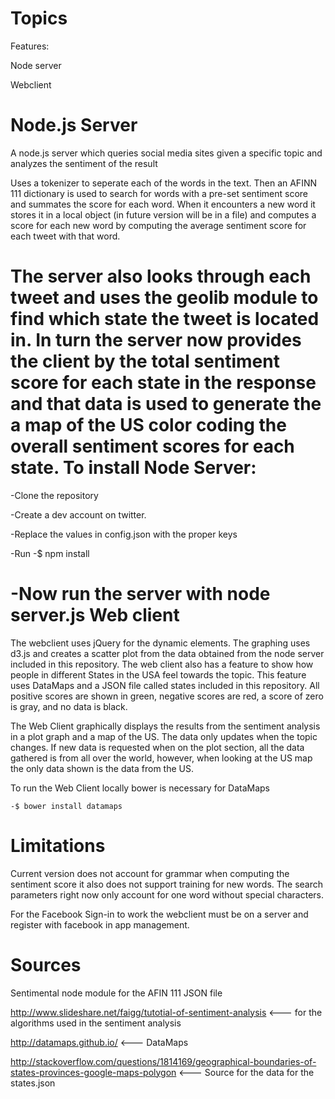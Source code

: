 Topics
======
Features:

Node server

Webclient

Node.js Server
======
A node.js server which queries social media sites given a specific topic and analyzes the sentiment of the result

Uses a tokenizer to seperate each of the words in the text. Then an AFINN 111 dictionary is used to search for words with a pre-set sentiment score and summates the score for each word. When it  encounters a new word it stores it in a local object (in future version will be in a file) and computes a score for each new word by computing the average sentiment score for each tweet with that word.

The server also looks through each tweet and uses the geolib module to find which state the tweet is located in. In turn the server now provides the client by the total sentiment score for each state in the response and that data is used to generate the a map of the US color coding the overall sentiment scores for each state. 
To install Node Server:
======
  -Clone the repository

  -Create a dev account on twitter.
  
  -Replace the values in config.json with the proper keys
  
  -Run -$ npm install
  
  -Now run the server with node server.js
Web client
======
The webclient uses jQuery for the dynamic elements. The graphing uses d3.js and creates a scatter plot from the data obtained from the node server included in this repository. The web client also has a feature to show how people in different States in the USA feel towards the topic. This feature uses DataMaps and a JSON file called states included in this repository. All positive scores are shown in green, negative scores are red, a score of zero is gray, and no data is black.

The Web Client graphically displays the results from the sentiment analysis in a plot graph and a map of the US. The data only updates when the topic changes. If new data is requested when on the plot section, all the data gathered is from all over the world, however, when looking at the US map the only data shown is the data from the US. 

To run the Web Client locally bower is necessary for DataMaps

    -$ bower install datamaps
Limitations
======
Current version does not account for grammar when computing the sentiment score it also does not support training for new words.
The search parameters right now only account for one word without special characters.

For the Facebook Sign-in to work the webclient must be on a server and register with facebook in app management. 

Sources
=======
Sentimental node module for the AFIN 111 JSON file 

http://www.slideshare.net/faigg/tutotial-of-sentiment-analysis <--- for the algorithms used in the sentiment analysis

http://datamaps.github.io/ <--- DataMaps 

http://stackoverflow.com/questions/1814169/geographical-boundaries-of-states-provinces-google-maps-polygon <--- Source for the data for the states.json

